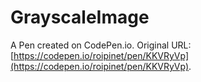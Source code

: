 # GrayscaleImage

A Pen created on CodePen.io. Original URL: [https://codepen.io/roipinet/pen/KKVRyVp](https://codepen.io/roipinet/pen/KKVRyVp).


